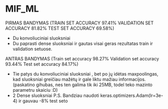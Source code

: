 # MIF_ML


PIRMAS BANDYMAS 
(TRAIN SET ACCURACY 97.41% VALIDATION SET ACCURACY 81.82% TEST SET ACCURACY 69.58%)

- Du konvoliuciniai sluoksniai 
- Du paprasti dense sluoksniai ir gautas visai geras rezultatas train ir validation setuose.

ANTRAS BANDYMAS 
(Train set accuracy 98.27% Validation set accuracy 93.44% Test set accuracy 84.17%)
 - Tie patys du konvoliuciniai sluoksniai , bet po jų idėtas maxpoolingas, kad sluoksniai greičiau mažėtų ir gale liktu mažiau informacijos.(paskatino gihubas, nes ten galima tik  iki 25MB, todel teko mazinto parametru skaiciu :D)
 - 2 Dense sluoksniai
 P.S. Bandziau naudoti keras.optimizers.Adam(lr=3e-4) ir gauvau -8% test seto
 
 
